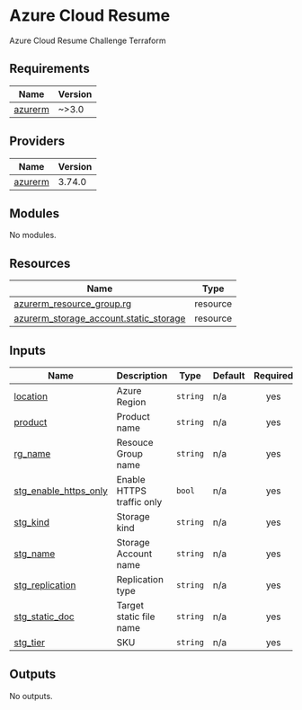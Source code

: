 # Azure Cloud Resume 
Azure Cloud Resume Challenge Terraform  

## Requirements

| Name | Version |
|------|---------|
| <a name="requirement_azurerm"></a> [azurerm](#requirement\_azurerm) | ~>3.0 |

## Providers

| Name | Version |
|------|---------|
| <a name="provider_azurerm"></a> [azurerm](#provider\_azurerm) | 3.74.0 |

## Modules

No modules.

## Resources

| Name | Type |
|------|------|
| [azurerm_resource_group.rg](https://registry.terraform.io/providers/hashicorp/azurerm/latest/docs/resources/resource_group) | resource |
| [azurerm_storage_account.static_storage](https://registry.terraform.io/providers/hashicorp/azurerm/latest/docs/resources/storage_account) | resource |

## Inputs

| Name | Description | Type | Default | Required |
|------|-------------|------|---------|:--------:|
| <a name="input_location"></a> [location](#input\_location) | Azure Region | `string` | n/a | yes |
| <a name="input_product"></a> [product](#input\_product) | Product name | `string` | n/a | yes |
| <a name="input_rg_name"></a> [rg\_name](#input\_rg\_name) | Resouce Group name | `string` | n/a | yes |
| <a name="input_stg_enable_https_only"></a> [stg\_enable\_https\_only](#input\_stg\_enable\_https\_only) | Enable HTTPS traffic only | `bool` | n/a | yes |
| <a name="input_stg_kind"></a> [stg\_kind](#input\_stg\_kind) | Storage kind | `string` | n/a | yes |
| <a name="input_stg_name"></a> [stg\_name](#input\_stg\_name) | Storage Account name | `string` | n/a | yes |
| <a name="input_stg_replication"></a> [stg\_replication](#input\_stg\_replication) | Replication type | `string` | n/a | yes |
| <a name="input_stg_static_doc"></a> [stg\_static\_doc](#input\_stg\_static\_doc) | Target static file name | `string` | n/a | yes |
| <a name="input_stg_tier"></a> [stg\_tier](#input\_stg\_tier) | SKU | `string` | n/a | yes |

## Outputs

No outputs.